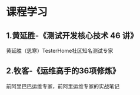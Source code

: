 # 课程学习

## 1.黄延胜-《测试开发核心技术 46 讲》

黄延胜（思寒）TesterHome社区知名测试专家

## 2.牧客-《运维高手的36项修炼》

前阿里巴巴运维专家，前阿里运维专家的实战笔记

## 




